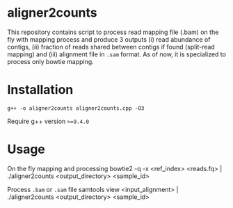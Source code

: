 # aligner2counts
This repository contains script to process read mapping file (.bam) on the fly with mapping process and produce 3 outputs (i) read abundance of contigs, (ii) fraction of reads shared between contigs if found (split-read mapping) and (iii) alignment file in `.sam` format.
As of now, it is specialized to process only bowtie mapping.

# Installation
	g++ -o aligner2counts aligner2counts.cpp -O3
Require g++ version `>=9.4.0`

# Usage
On the fly mapping and processing
	bowtie2 -q -x <ref_index> <reads.fq> | ./aligner2counts <output_directory> <sample_id>

Process `.bam` or `.sam` file
	samtools view <input_alignment> | ./aligner2counts <output_directory> <sample_id>
